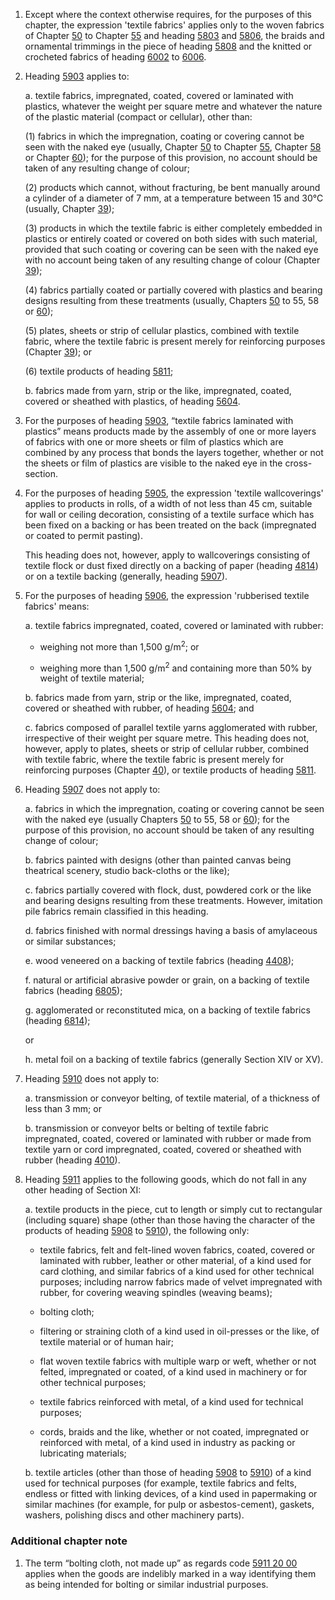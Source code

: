 1. Except where the context otherwise requires, for the purposes of this chapter, the expression 'textile fabrics' applies only to the woven fabrics of Chapter [50](/chapters/50) to Chapter [55](/chapters/55) and heading [5803](/headings/5803) and [5806](/headings/5806), the braids and ornamental trimmings in the piece of heading [5808](/headings/5808) and the knitted or crocheted fabrics of heading [6002](/headings/6002) to [6006](/headings/6006).

2. Heading [5903](/headings/5903) applies to:

    a. textile fabrics, impregnated, coated, covered or laminated with plastics, whatever the weight per square metre and whatever the nature of the plastic material (compact or cellular), other than:

    (1) fabrics in which the impregnation, coating or covering cannot be seen with the naked eye (usually, Chapter [50](/chapters/50) to Chapter [55](/chapters/55), Chapter [58](/chapters/58) or Chapter [60](/chapters/60)); for the purpose of this provision, no account should be taken of any resulting change of colour;

    (2) products which cannot, without fracturing, be bent manually around a cylinder of a diameter of 7 mm, at a temperature between 15 and 30°C (usually, Chapter [39](/chapters/39));

    (3) products in which the textile fabric is either completely embedded in plastics or entirely coated or covered on both sides with such material, provided that such coating or covering can be seen with the naked eye with no account being taken of any resulting change of colour (Chapter [39](/chapters/39));

    (4) fabrics partially coated or partially covered with plastics and bearing designs resulting from these treatments (usually, Chapters [50](/chapters/50) to 55, 58 or [60](/chapters/60));

    (5) plates, sheets or strip of cellular plastics, combined with textile fabric, where the textile fabric is present merely for reinforcing purposes (Chapter [39](/chapters/39)); or

    (6) textile products of heading [5811](/headings/5811);

    b. fabrics made from yarn, strip or the like, impregnated, coated, covered or sheathed with plastics, of heading [5604](/headings/5604).

3. For the purposes of heading [5903](/headings/5903), “textile fabrics laminated with plastics” means products made by the assembly of one or more layers of fabrics with one or more sheets or film of plastics which are combined by any process that bonds the layers together, whether or not the sheets or film of plastics are visible to the naked eye in the cross-section.

4. For the purposes of heading [5905](/headings/5905), the expression 'textile wallcoverings' applies to products in rolls, of a width of not less than 45 cm, suitable for wall or ceiling decoration, consisting of a textile surface which has been fixed on a backing or has been treated on the back (impregnated or coated to permit pasting).

    This heading does not, however, apply to wallcoverings consisting of textile flock or dust fixed directly on a backing of paper (heading [4814](/headings/4814)) or on a textile backing (generally, heading [5907](/headings/5907)).

5. For the purposes of heading [5906](/headings/5906), the expression 'rubberised textile fabrics' means:

    a. textile fabrics impregnated, coated, covered or laminated with rubber:

    - weighing not more than 1,500 g/m<sup>2</sup>; or

    - weighing more than 1,500 g/m<sup>2</sup> and containing more than 50% by weight of textile material;

    b. fabrics made from yarn, strip or the like, impregnated, coated, covered or sheathed with rubber, of heading [5604](/headings/5604); and

    c. fabrics composed of parallel textile yarns agglomerated with rubber, irrespective of their weight per square metre. This heading does not, however, apply to plates, sheets or strip of cellular rubber, combined with textile fabric, where the textile fabric is present merely for reinforcing purposes (Chapter [40](/chapters/40)), or textile products of heading [5811](/headings/5811).

6. Heading [5907](/headings/5907) does not apply to:

    a. fabrics in which the impregnation, coating or covering cannot be seen with the naked eye (usually Chapters [50](/chapters/50) to 55, 58 or [60](/chapters/60)); for the purpose of this provision, no account should be taken of any resulting change of colour;

    b. fabrics painted with designs (other than painted canvas being theatrical scenery, studio back-cloths or the like);

    c. fabrics partially covered with flock, dust, powdered cork or the like and bearing designs resulting from these treatments. However, imitation pile fabrics remain classified in this heading.

    d. fabrics finished with normal dressings having a basis of amylaceous or similar substances;

    e. wood veneered on a backing of textile fabrics (heading [4408](/headings/4408));

    f. natural or artificial abrasive powder or grain, on a backing of textile fabrics (heading [6805](/headings/6805));

    g. agglomerated or reconstituted mica, on a backing of textile fabrics (heading [6814](/headings/6814)); 

    or

    h. metal foil on a backing of textile fabrics (generally Section XIV or XV).

7. Heading [5910](/headings/5910) does not apply to:

    a. transmission or conveyor belting, of textile material, of a thickness of less than 3 mm; or

    b. transmission or conveyor belts or belting of textile fabric impregnated, coated, covered or laminated with rubber or made from textile yarn or cord impregnated, coated, covered or sheathed with rubber (heading [4010](/headings/4010)).

8. Heading [5911](/headings/5911) applies to the following goods, which do not fall in any other heading of Section XI:

    a. textile products in the piece, cut to length or simply cut to rectangular (including square) shape (other than those having the character of the products of heading [5908](/headings/5908) to [5910](/headings/5910)), the following only:

    - textile fabrics, felt and felt-lined woven fabrics, coated, covered or laminated with rubber, leather or other material, of a kind used for card clothing, and similar fabrics of a kind used for other technical purposes; including narrow fabrics made of velvet impregnated with rubber, for covering weaving spindles (weaving beams);

    - bolting cloth;

    - filtering or straining cloth of a kind used in oil-presses or the like, of textile material or of human hair;

    - flat woven textile fabrics with multiple warp or weft, whether or not felted, impregnated or coated, of a kind used in machinery or for other technical purposes;

    - textile fabrics reinforced with metal, of a kind used for technical purposes;

    - cords, braids and the like, whether or not coated, impregnated or reinforced with metal, of a kind used in industry as packing or lubricating materials;

    b. textile articles (other than those of heading [5908](/headings/5908) to [5910](/headings/5910)) of a kind used for technical purposes (for example, textile fabrics and felts, endless or fitted with linking devices, of a kind used in papermaking or similar machines (for example, for pulp or asbestos-cement), gaskets, washers, polishing discs and other machinery parts).

### Additional chapter note

1. The term “bolting cloth, not made up” as regards code [5911 20 00](/subheadings/5911200000-80) applies when the goods are indelibly marked in a way identifying them as being intended for bolting or similar industrial purposes.
